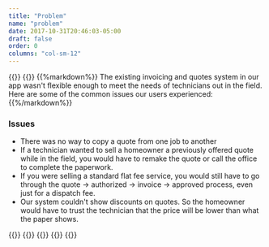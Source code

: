 ```yaml
---
title: "Problem"
name: "problem"
date: 2017-10-31T20:46:03-05:00
draft: false
order: 0
columns: "col-sm-12"
---
```

{{<row>}}
{{<column class="col-12 col-sm-12 col-md-6 col-lg-7 col-xl-8 mb-4" >}}
{{%markdown%}}
The existing invoicing and quotes system in our app wasn't flexible enough to meet the needs of technicians out in the field. Here are some of the common issues our users experienced:
{{%/markdown%}}
    <div class="text-light bg-info mb-4 p-3">
        <h3>Issues</h3>
        <ul>
            <li>There was no way to copy a quote from one job to another</li>
            <li>If a technician wanted to sell a homeowner a previously offered quote while in the field, you would have to remake the quote or call the office to complete the paperwork.</li>
            <li>If you were selling a standard flat fee service, you would still have to go through the quote → authorized → invoice → approved process, even just for a dispatch fee.</li>
            <li>Our system couldn't show discounts on quotes. So the homeowner would have to trust the technician that the price will be lower than what the paper shows.</li>
        </ul>
    </div>
{{</column>}}
{{<column>}}
        {{<workImage class="figure text-muted" src="/work/pm-iq/01-problem/systems-map.png" alt="example of how complex the job workflow can be"  caption="example of how complex the job workflow can be">}}
{{</column>}}
{{</row>}}

